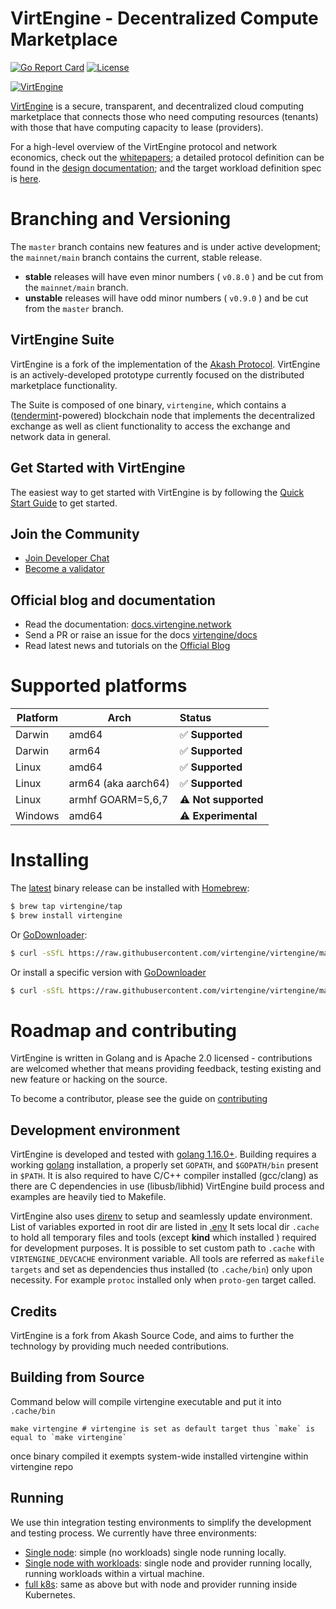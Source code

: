 # VirtEngine - Decentralized Compute Marketplace

[![Go Report Card](https://goreportcard.com/badge/github.com/virtengine/virtengine)](https://goreportcard.com/report/github.com/virtengine/virtengine)
[![License](https://img.shields.io/badge/License-Apache%202.0-blue.svg)](https://opensource.org/licenses/Apache-2.0)

[![VirtEngine](https://virtengine.com/engine/view/assets/img/logo/logo2.png)](#overview)

[VirtEngine](https://virtengine.com) is a secure, transparent, and decentralized cloud computing marketplace that connects those who need computing resources (tenants) with those that have computing capacity to lease (providers).

For a high-level overview of the VirtEngine protocol and network economics, check out the [whitepapers](https://virtengine.network/research); a detailed protocol definition can be 
found in the [design documentation](https://docs.virtengine.network); and the target workload definition spec is [here](https://docs.virtengine.network/sdl).

# Branching and Versioning

The `master` branch contains new features and is under active development; the `mainnet/main` branch contains the current, stable release.

* **stable** releases will have even minor numbers ( `v0.8.0` ) and be cut from the `mainnet/main` branch.
* **unstable** releases will have odd minor numbers ( `v0.9.0` ) and be cut from the `master` branch.

## VirtEngine Suite

VirtEngine is a fork of the implementation of the [Akash Protocol](https://akash.network/l/whitepaper). VirtEngine is an actively-developed prototype currently focused on the distributed marketplace functionality.

The Suite is composed of one binary, `virtengine`, which contains a ([tendermint](https://github.com/tendermint/tendermint)-powered) blockchain node that
implements the decentralized exchange as well as client functionality to access the exchange and network data in general.

## Get Started with VirtEngine

The easiest way to get started with VirtEngine is by following the [Quick Start Guide](https://docs.virtengine.network/guides/deploy) to get started. 

## Join the Community

- [Join Developer Chat](https://discord.gg/6Rtn8aJkU4)
- [Become a validator](https://virtengine.network/token)

## Official blog and documentation

- Read the documentation: [docs.virtengine.network](https://docs.virtengine.network)
- Send a PR or raise an issue for the docs [virtengine/docs](https://github.com/virtengine/docs)
- Read latest news and tutorials on the [Official Blog](https://blog.virtengine.network)

# Supported platforms

Platform | Arch | Status
--- | --- | :---
Darwin | amd64 | ✅ **Supported**
Darwin | arm64 | ✅ **Supported**
Linux | amd64 | ✅ **Supported**
Linux | arm64 (aka aarch64) | ✅ **Supported**
Linux | armhf GOARM=5,6,7 | ⚠️ **Not supported**
Windows | amd64 | ⚠️ **Experimental**

# Installing

The [latest](https://github.com/virtengine/virtengine/releases/latest) binary release can be installed with [Homebrew](https://brew.sh/):

```sh
$ brew tap virtengine/tap
$ brew install virtengine
```

Or [GoDownloader](https://github.com/goreleaser/godownloader):

```sh
$ curl -sSfL https://raw.githubusercontent.com/virtengine/virtengine/master/godownloader.sh | sh
```

Or install a specific version with [GoDownloader](https://github.com/goreleaser/godownloader)

```sh
$ curl -sSfL https://raw.githubusercontent.com/virtengine/virtengine/master/godownloader.sh | sh -s -- v0.7.8
```

# Roadmap and contributing

VirtEngine is written in Golang and is Apache 2.0 licensed - contributions are welcomed whether that means providing feedback, testing existing and new feature or hacking on the source.

To become a contributor, please see the guide on [contributing](CONTRIBUTING.md)

## Development environment
VirtEngine is developed and tested with [golang 1.16.0+](https://golang.org/). 
Building requires a working [golang](https://golang.org/) installation, a properly set `GOPATH`, and `$GOPATH/bin` present in `$PATH`.
It is also required to have C/C++ compiler installed (gcc/clang) as there are C dependencies in use (libusb/libhid)
VirtEngine build process and examples are heavily tied to Makefile.

VirtEngine also uses [direnv](https://direnv.net) to setup and seamlessly update environment. List of variables exported in root dir are listed in [.env](./.env)
It sets local dir `.cache` to hold all temporary files and tools (except **kind** which installed ) required for development purposes.
It is possible to set custom path to `.cache` with `VIRTENGINE_DEVCACHE` environment variable.
All tools are referred as `makefile targets` and set as dependencies thus installed (to `.cache/bin`) only upon necessity.
For example `protoc` installed only when `proto-gen` target called.

## Credits

VirtEngine is a fork from Akash Source Code, and aims to further the technology by providing much needed contributions. 

## Building from Source
Command below will compile virtengine executable and put it into `.cache/bin`
```shell
make virtengine # virtengine is set as default target thus `make` is equal to `make virtengine`
```
once binary compiled it exempts system-wide installed virtengine within virtengine repo

## Running

We use thin integration testing environments to simplify
the development and testing process.  We currently have three environments:

* [Single node](_run/lite): simple (no workloads) single node running locally.
* [Single node with workloads](_run/single): single node and provider running locally, running workloads within a virtual machine.
* [full k8s](_run/kube): same as above but with node and provider running inside Kubernetes.
